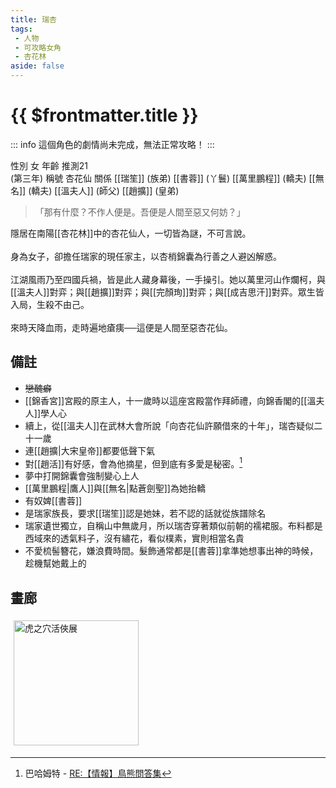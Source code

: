```yaml
---
title: 瑞杏
tags:
 - 人物
 - 可攻略女角
 - 杏花林
aside: false
---
```


# {{ $frontmatter.title }}

::: info
這個角色的劇情尚未完成，無法正常攻略！
:::

<ChTabs position="bottom">
	<ChTab title="瑞杏">
		<Ch src='/images/characters/girl_1/normal.png' position='right'/>
		<ChName nameZh='瑞杏' nameEn='Rui Xing' position='right' />
		<ChTable>
			<ChTr>
				<ChTd isTitle=true>
					性別
				</ChTd>
				<ChTd>
					女
				</ChTd>
			</ChTr>
			<ChTr>
				<ChTd isTitle=true>
					年齡
				</ChTd>
				<ChTd>
					推測21<br>(第三年)
				</ChTd>
			</ChTr>
			<ChTr>
				<ChTd isTitle=true>
					稱號
				</ChTd>
				<ChTd>
					杏花仙
				</ChTd>
			</ChTr>
			<ChTr>
				<ChTd isTitle=true position='center'>
					關係
				</ChTd>
			</ChTr>
			<ChTr>
				<ChTd position='center'>
					[[瑞笙]] (族弟)
				</ChTd>
			</ChTr>
			<ChTr>
				<ChTd position='center'>
					[[書蓉]] (丫鬟)
				</ChTd>
			</ChTr>
			<ChTr>
				<ChTd position='center'>
					[[萬里鵬程]] (轎夫)
				</ChTd>
			</ChTr>
			<ChTr>
				<ChTd position='center'>
					[[無名]] (轎夫)
				</ChTd>
			</ChTr>
			<ChTr>
				<ChTd position='center'>
					[[溫夫人]] (師父)
				</ChTd>
			</ChTr>
			<ChTr>
				<ChTd position='center'>
					[[趙擴]] (皇弟)
				</ChTd>
			</ChTr>
		</ChTable>
	</ChTab>
</ChTabs>

> 「那有什麼？不作人便是。吾便是人間至惡又何妨？」

隱居在南陽[[杏花林]]中的杏花仙人，一切皆為謎，不可言說。
<br><br>
身為女子，卻擔任瑞家的現任家主，以杏梢錦囊為行善之人避凶解惑。 
<br><br>
江湖風雨乃至四國兵禍，皆是此人藏身幕後，一手操引。她以萬里河山作爛柯，與[[溫夫人]]對弈；與[[趙擴]]對弈；與[[完顏珣]]對弈；與[[成吉思汗]]對弈。眾生皆入局，生殺不由己。
<br><br>
來時天降血雨，走時遍地瘡痍──這便是人間至惡杏花仙。

## 備註

- ~~戀醜癖~~
- [[錦香宮]]宮殿的原主人，十一歲時以這座宮殿當作拜師禮，向錦香閣的[[溫夫人]]學人心
- 續上，從[[溫夫人]]在武林大會所說「向杏花仙許願借來的十年」，瑞杏疑似二十一歲
- 連[[趙擴|大宋皇帝]]都要低聲下氣
- 對[[趙活]]有好感，會為他摘星，但到底有多愛是秘密。[^1]
- 夢中打開錦囊會強制變心上人
- [[萬里鵬程|鷹人]]與[[無名|點蒼劍聖]]為她抬轎
- 有奴婢[[書蓉]]
- 是瑞家族長，要求[[瑞笙]]認是她妹，若不認的話就從族譜除名
- 瑞家遺世獨立，自稱山中無歲月，所以瑞杏穿著類似前朝的襦裙服。布料都是西域來的透氣料子，沒有繡花，看似樸素，實則相當名貴
- 不愛梳髻簪花，嫌浪費時間。髮飾通常都是[[書蓉]]拿準她想事出神的時候，趁機幫她戴上的

## 畫廊

<div style="display: flex; flex-wrap: wrap;">
    <div>
        <img src="/images/collab/20241220_toranoana/photo_18.jpg" alt="虎之穴活俠展" style="width:200px; margin:5px"/>
    </div>
</div>

[^1]: 巴哈姆特 - [RE:【情報】鳥熊問答集](https://forum.gamer.com.tw/Co.php?bsn=73317&sn=12029)